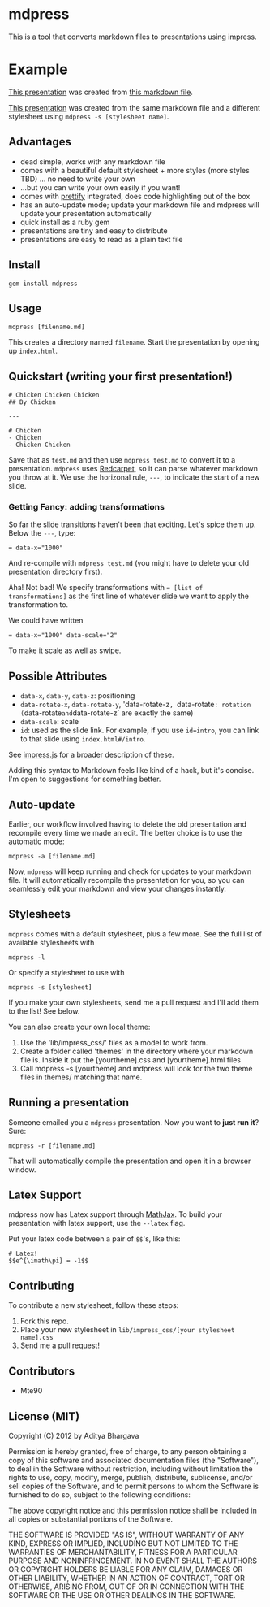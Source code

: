 # mdpress

This is a tool that converts markdown files to presentations using impress.

# Example

[This presentation](http://egonschiele.github.com/mdpress/default) was created from [this markdown file](https://raw.github.com/egonSchiele/mdpress/master/examples/demo.md).

[This presentation](http://egonschiele.github.com/mdpress/impress) was created from the same markdown file and a different stylesheet using `mdpress -s [stylesheet name]`.


## Advantages

- dead simple, works with any markdown file
- comes with a beautiful default stylesheet + more styles (more styles TBD) ... no need to write your own
- ...but you can write your own easily if you want!
- comes with [prettify](http://code.google.com/p/google-code-prettify/) integrated, does code highlighting out of the box
- has an auto-update mode; update your markdown file and mdpress will update your presentation automatically
- quick install as a ruby gem
- presentations are tiny and easy to distribute
- presentations are easy to read as a plain text file

## Install

	gem install mdpress

## Usage

	mdpress [filename.md]

This creates a directory named `filename`. Start the presentation by opening up `index.html`.

## Quickstart (writing your first presentation!)

	# Chicken Chicken Chicken
	## By Chicken

	---

	# Chicken
	- Chicken
	- Chicken Chicken

Save that as `test.md` and then use `mdpress test.md` to convert it to a presentation. 
`mdpress` uses [Redcarpet](https://github.com/tanoku/redcarpet), so it can parse whatever markdown you throw at it.
We use the horizonal rule, `---`, to indicate the start of a new slide.

### Getting Fancy: adding transformations

So far the slide transitions haven't been that exciting. Let's spice them up.
Below the `---`, type:

	= data-x="1000"

And re-compile with `mdpress test.md` (you might have to delete your old presentation directory first).

Aha! Not bad! We specify transformations with `= [list of transformations]` as the first line of whatever slide we want to apply the transformation to.

We could have written

	= data-x="1000" data-scale="2"

To make it scale as well as swipe.

## Possible Attributes

- `data-x`, `data-y`, `data-z`: positioning
- `data-rotate-x`, `data-rotate-y`, 'data-rotate-z`, `data-rotate`: rotation (`data-rotate` and `data-rotate-z` are exactly the same)
- `data-scale`: scale
- `id`: used as the slide link. For example, if you use `id=intro`, you can link to that slide using `index.html#/intro`.

See [impress.js](https://github.com/bartaz/impress.js/blob/master/index.html) for a broader description of these.

Adding this syntax to Markdown feels like kind of a hack, but it's concise. I'm open to suggestions for something better.

## Auto-update

Earlier, our workflow involved having to delete the old presentation and recompile every time we made an edit. The better choice is to use the automatic mode:

	mdpress -a [filename.md]

Now, `mdpress` will keep running and check for updates to your markdown file. It will automatically recompile the presentation for you, so you can seamlessly edit your markdown and view your changes instantly.

## Stylesheets

`mdpress` comes with a default stylesheet, plus a few more. See the full list of available stylesheets with

	mdpress -l

Or specify a stylesheet to use with

	mdpress -s [stylesheet]

If you make your own stylesheets, send me a pull request and I'll add them to the list! See below.

You can also create your own local theme: 

1. Use the 'lib/impress_css/' files as a model to work from.
2. Create a folder called 'themes' in the directory where your markdown
   file is. Inside it put the [yourtheme].css and [yourtheme].html files
3. Call mdpress -s [yourtheme] and mdpress will look for the two theme
   files in themes/ matching that name.

## Running a presentation

Someone emailed you a `mdpress` presentation. Now you want to **just run it**? Sure:

	mdpress -r [filename.md]

That will automatically compile the presentation and open it in a browser window.

## Latex Support
mdpress now has Latex support through [MathJax](http://www.mathjax.org/). To build your presentation with latex support, use the `--latex` flag.

Put your latex code between a pair of `$$`'s, like this:

    # Latex!
    $$e^{\imath\pi} = -1$$

## Contributing

To contribute a new stylesheet, follow these steps:

1. Fork this repo.
2. Place your new stylesheet in `lib/impress_css/[your stylesheet name].css`
3. Send me a pull request!

## Contributors

- Mte90

## License (MIT)

Copyright (C) 2012 by Aditya Bhargava

Permission is hereby granted, free of charge, to any person obtaining a copy of this software and associated documentation files (the "Software"), to deal in the Software without restriction, including without limitation the rights to use, copy, modify, merge, publish, distribute, sublicense, and/or sell copies of the Software, and to permit persons to whom the Software is furnished to do so, subject to the following conditions:

The above copyright notice and this permission notice shall be included in all copies or substantial portions of the Software.

THE SOFTWARE IS PROVIDED "AS IS", WITHOUT WARRANTY OF ANY KIND, EXPRESS OR IMPLIED, INCLUDING BUT NOT LIMITED TO THE WARRANTIES OF MERCHANTABILITY, FITNESS FOR A PARTICULAR PURPOSE AND NONINFRINGEMENT. IN NO EVENT SHALL THE AUTHORS OR COPYRIGHT HOLDERS BE LIABLE FOR ANY CLAIM, DAMAGES OR OTHER LIABILITY, WHETHER IN AN ACTION OF CONTRACT, TORT OR OTHERWISE, ARISING FROM, OUT OF OR IN CONNECTION WITH THE SOFTWARE OR THE USE OR OTHER DEALINGS IN THE SOFTWARE.

